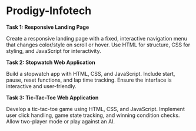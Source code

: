 # Prodigy-Infotech

**Task 1: Responsive Landing Page**

Create a responsive landing page with a fixed, interactive navigation menu that changes color/style on scroll or hover. Use HTML for structure, CSS for styling, and JavaScript for interactivity.

**Task 2: Stopwatch Web Application**

Build a stopwatch app with HTML, CSS, and JavaScript. Include start, pause, reset functions, and lap time tracking. Ensure the interface is interactive and user-friendly.

**Task 3: Tic-Tac-Toe Web Application**

Develop a tic-tac-toe game using HTML, CSS, and JavaScript. Implement user click handling, game state tracking, and winning condition checks. Allow two-player mode or play against an AI.
